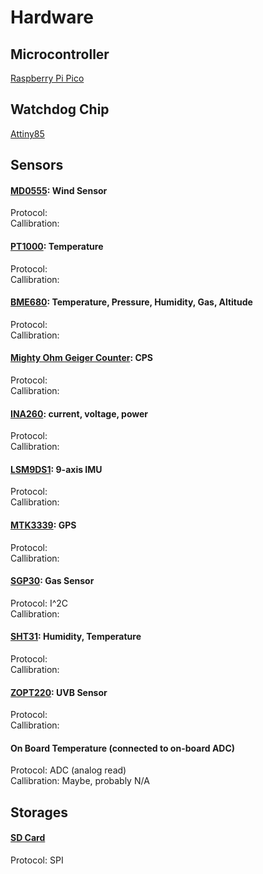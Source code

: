 # Hardware

## Microcontroller 
[Raspberry Pi Pico](https://www.raspberrypi.com/documentation/microcontrollers/pico-series.html)

## Watchdog Chip
[Attiny85](https://www.microchip.com/en-us/product/ATtiny85)

## Sensors 

#### [MD0555](https://moderndevice.com/products/wind-sensor-rev-p): Wind Sensor
Protocol: 
<br/>Callibration: 

#### [PT1000](https://microtherm.de/files/microtherm/downloads/mirotherm_PT1000_en.pdf): Temperature
Protocol: 
<br/>Callibration:  

#### [BME680](https://www.adafruit.com/product/3660): Temperature, Pressure, Humidity, Gas, Altitude
Protocol: 
<br/>Callibration:  

#### [Mighty Ohm Geiger Counter](https://mightyohm.com/blog/products/geiger-counter/): CPS 
Protocol: 
<br/>Callibration:  

#### [INA260](https://www.ti.com/product/INA260): current, voltage, power
Protocol: 
<br/>Callibration:  

#### [LSM9DS1](https://www.st.com/en/mems-and-sensors/lsm9ds1.html): 9-axis IMU
Protocol: 
<br/>Callibration:  

#### [MTK3339](https://www.adafruit.com/product/746): GPS
Protocol: 
<br/>Callibration:  

#### [SGP30](https://www.mouser.com/pdfdocs/Sensirion_Gas_Sensors_SGP30_Datasheet_EN-1148053.pdf): Gas Sensor
Protocol: I^2C
<br/>Callibration:   

#### [SHT31](https://sensirion.com/media/documents/213E6A3B/63A5A569/Datasheet_SHT3x_DIS.pdf): Humidity, Temperature
Protocol: 
<br/>Callibration:  

#### [ZOPT220](https://www.sparkfun.com/products/retired/14264): UVB Sensor
Protocol: 
<br/>Callibration:  

#### On Board Temperature (connected to on-board ADC)
Protocol: ADC (analog read)
<br/>Callibration: Maybe, probably N/A

## Storages
#### [SD Card](https://www.adafruit.com/product/4682)
Protocol: SPI
